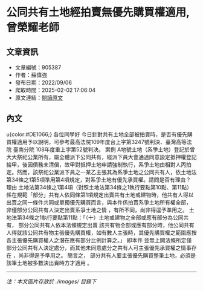 # 公同共有土地經拍賣無優先購買權適用,曾榮耀老師

## 文章資訊
- 文章編號：905387
- 作者：蘇偉強
- 發布日期：2022/09/06
- 爬取時間：2025-02-02 17:06:04
- 原文連結：[閱讀原文](https://real-estate.get.com.tw/Columns/detail.aspx?no=905387)

## 內文
u{color:#DE1066;}
各位同學好
今日針對共有土地全部被拍賣時，是否有優先購買權適用予以說明，可參考最高法院109年度台上字第3247號判決、臺灣高等法院 臺南分院 108年度重上字第52號判決。
案例
A地號土地（系爭土地）登記於曾大大祭祀公業所有，屬全體派下公同共有，經派下員大會通過同意設定抵押權登記給甲，後因債務未清償，故甲對抵押土地申請強制執行，系爭土地由相對人丙拍定。然而，該祭祀公業派下員之一某乙主張其為系爭土地之公同共有人，依土地法第34條之1第5項準用第4項規定，對系爭土地有優先承買權。請問是否有理由？
理由
土地法第34條之1第4項（對照土地法第34條之1執行要點第10點、第11點）係在規範「部分」共有人依同條第1項規定出賣共有土地或建物時，他共有人得以出賣之同一條件共同或單獨優先購買而言，與本件係拍賣系爭土地所有權全部，
非僅部分公同共有人決定出賣系爭土地之情
，有所不同，尚非得逕予準用之。
土地法第34條之1執行要點第11點：「（十）土地或建物之全部或應有部分為公同共有，
部分公同共有人依本法條規定出賣
該共有物全部或應有部分時，他公同共有人得就該公同共有物主張優先購買權，如有數人主張時，其優先購買權之範圍應按各主張優先購買權人之潛在應有部分比例計算之。」
即本件
並無上開法條所定僅部分公同共有人決定處分，而其他未同意處分之共有人可主張優先承買權之情事存在
，尚非得逕予準用之。
簡言之，
部分共有人要主張優先購買整筆土地，必須是該筆土地被多數決出賣時方才適用
。

---
*注：本文圖片存放於 ./images/ 目錄下*
